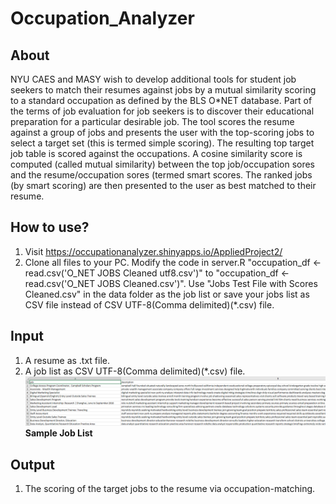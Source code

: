 # Occupation_Analyzer
## About
NYU CAES and MASY wish to develop additional tools for student job seekers to match their resumes against jobs by a mutual similarity scoring to a standard occupation as defined by the BLS O*NET database. Part of the terms of job evaluation for job seekers is to discover their educational preparation for a particular desirable job. The tool scores the resume against a group of jobs and presents the user with the top-scoring jobs to select a target set (this is termed simple scoring). The resulting top target job table is scored against the occupations. A cosine similarity score is computed (called mutual similarity) between the top job/occupation sores and the resume/occupation sores (termed smart scores. The ranked jobs  (by smart scoring) are then presented to the user as best matched to their resume.

## How to use?
1. Visit https://occupationanalyzer.shinyapps.io/AppliedProject2/
2. Clone all files to your PC. Modify the code in server.R "occupation_df <- read.csv('O_NET JOBS Cleaned utf8.csv')" to "occupation_df <- read.csv('O_NET JOBS Cleaned.csv')". Use "Jobs Test File with Scores Cleaned.csv" in the data folder as the job list or save your jobs list as CSV file instead of CSV UTF-8(Comma delimited)(*.csv) file.

## Input
1. A resume as .txt file.
2. A job list as CSV UTF-8(Comma delimited)(*.csv) file.
![](https://github.com/kasper3144/Occupation_Analyzer/blob/master/www/job_list.png)
__Sample Job List__

## Output
1. The scoring of the target jobs to the resume via occupation-matching.
